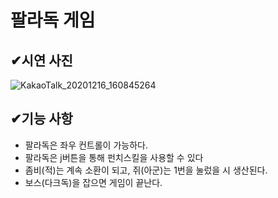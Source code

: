 # 팔라독 게임
## ✔시연 사진
![KakaoTalk_20201216_160845264](https://user-images.githubusercontent.com/74044292/102357090-545d4900-3ff1-11eb-9e8d-5641c1665004.png)

## ✔기능 사항

+ 팔라독은 좌우 컨트롤이 가능하다.
+ 팔라독은 j버튼을 통해 펀치스킬을 사용할 수 있다
+ 좀비(적)는 계속 소환이 되고, 쥐(아군)는 1번을 눌렀을 시 생산된다.
+ 보스(다크독)을 잡으면 게임이 끝난다.
